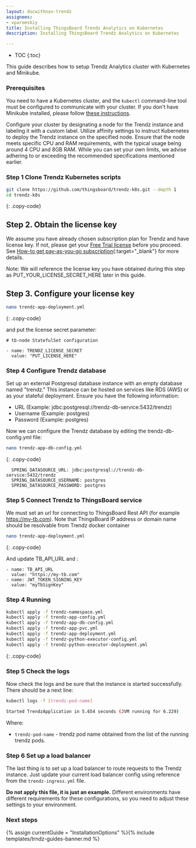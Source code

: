 ```yaml
---
layout: docwithnav-trendz
assignees:
- vparomskiy
title: Installing ThingsBoard Trendz Analytics on Kubernetes
description: Installing ThingsBoard Trendz Analytics on Kubernetes

---
```

* TOC
{:toc}

This guide describes how to setup Trendz Analytics cluster with Kubernetes and Minikube.

### Prerequisites
 
You need to have a Kubernetes cluster, and the `kubectl` command-line tool must be configured to communicate with your cluster.
If you don't have Minikube installed, please follow [these instructions](https://kubernetes.io/docs/setup/learning-environment/minikube/).

Configure your cluster by designating a node for the Trendz instance and labeling it with a custom label. Utilize affinity settings to instruct Kubernetes to deploy the Trendz instance on the specified node. 
Ensure that the node meets specific CPU and RAM requirements, with the typical usage being around 4 CPU and 8GB RAM. While you can set your own limits, we advise adhering to or exceeding the recommended specifications mentioned earlier.

### Step 1 Clone Trendz Kubernetes scripts

```bash
git clone https://github.com/thingsboard/trendz-k8s.git --depth 1
cd trendz-k8s
```
{: .copy-code}

## Step 2. Obtain the license key

We assume you have already chosen subscription plan for Trendz and have license key. If not, please get your [Free Trial license](/pricing/?section=trendz-options&product=trendz-self-managed&solution=trendz-pay-as-you-go) before you proceed.
See [How-to get pay-as-you-go subscription](https://www.youtube.com/watch?v=dK-QDFGxWek){:target="_blank"} for more details.

Note: We will reference the license key you have obtained during this step as PUT_YOUR_LICENSE_SECRET_HERE later in this guide.

## Step 3. Configure your license key

```bash
nano trendz-app-deployment.yml
```
{: .copy-code}

and put the license secret parameter:

```
# tb-node StatefulSet configuration

- name: TRENDZ_LICENSE_SECRET
  value: "PUT_LICENSE_HERE"

```

### Step 4 Configure Trendz database

Set up an external Postgresql database instance with an empty database named "trendz." This instance can be hosted on services like RDS (AWS) or as your stateful deployment. 
Ensure you have the following information:

- URL (Example: jdbc:postgresql://trendz-db-service:5432/trendz)
- Username (Example: postgres)
- Password (Example: postgres)

Now we can configure the Trendz database by editing the trendz-db-config.yml file:

```bash
nano trendz-app-db-config.yml
```
{: .copy-code}

```
  SPRING_DATASOURCE_URL: jdbc:postgresql://trendz-db-service:5432/trendz
  SPRING_DATASOURCE_USERNAME: postgres
  SPRING_DATASOURCE_PASSWORD: postgres

```

### Step 5 Connect Trendz to ThingsBoard service

We must set an url for connecting to ThingsBoard Rest API (for example https://my-tb.com). Note that ThingsBoard IP address or domain name should be resolvable from Trendz docker container

```bash
nano trendz-app-deployment.yml
```
{: .copy-code}

And update TB_API_URL and :

```
- name: TB_API_URL
  value: "https://my-tb.com"
- name: JWT_TOKEN_SIGNING_KEY
  value: "myTbSignKey"
```

### Step 4 Running

```bash
kubectl apply -f trendz-namespace.yml
kubectl apply -f trendz-app-config.yml
kubectl apply -f trendz-app-db-config.yml
kubectl apply -f trendz-app-pvc.yml
kubectl apply -f trendz-app-deployment.yml
kubectl apply -f trendz-python-executor-config.yml
kubectl apply -f trendz-python-executor-deployment.yml

```
{: .copy-code}

### Step 5 Check the logs

Now check the logs and be sure that the instance is started successfully.
There should be a next line:

```bash
kubectl logs -f [trendz-pod-name]

Started TrendzApplication in 5.654 seconds (JVM running for 6.229)
```

Where:

* `trendz-pod-name` - trendz pod name obtained from the list of the running trendz pods.

### Step 6 Set up a load balancer

The last thing is to set up a load balancer to route requests to the Trendz instance. Just update your current load balancer config using reference from the `trendz-ingress.yml` file.

**Do not apply this file, it is just an example.** 
Different environments have different requirements for these configurations, so you need to adjust these settings to your environment.

### Next steps

{% assign currentGuide = "InstallationOptions" %}{% include templates/trndz-guides-banner.md %}